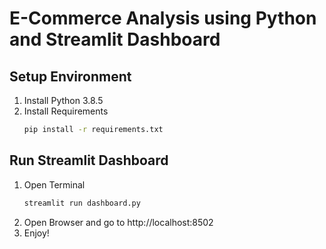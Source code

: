 E-Commerce Analysis using Python and Streamlit Dashboard
========================================================
Setup Environment
-----------------
1. Install Python 3.8.5
2. Install Requirements
    ```bash
    pip install -r requirements.txt
    ```
Run Streamlit Dashboard
-------------
1. Open Terminal
    ```bash
    streamlit run dashboard.py
    ```
2. Open Browser and go to http://localhost:8502
3. Enjoy!